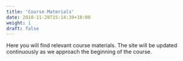 ```yaml
---
title: 'Course Materials'
date: 2018-11-28T15:14:39+10:00
weight: 1
draft: false
---
```


Here you will find relevant course materials. The site will be updated continuously  as we approach the beginning of the course.